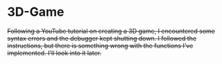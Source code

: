 # 3D-Game
~~Following a YouTube tutorial on creating a 3D game, I encountered some syntax errors and the debugger kept shutting down. I followed the instructions, but there is something wrong with the functions I've implemented. I'll look into it later.~~
